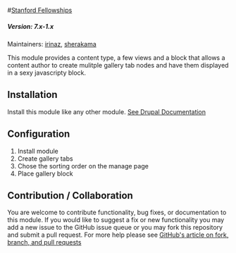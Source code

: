 #[Stanford Fellowships](https://github.com/SU-SWS/stanford_fellowships)
##### Version: 7.x-1.x

Maintainers: [irinaz](https://github.com/irinaz), [sherakama](https://github.com/sherakama)

This module provides a content type, a few views and a block that allows a content author to create mulitple gallery tab nodes and have them displayed in a sexy javascripty block.

Installation
---

Install this module like any other module. [See Drupal Documentation](https://drupal.org/documentation/install/modules-themes/modules-7)

Configuration
---

1. Install module
2. Create gallery tabs
3. Chose the sorting order on the manage page
4. Place gallery block

Contribution / Collaboration
---

You are welcome to contribute functionality, bug fixes, or documentation to this module. If you would like to suggest a fix or new functionality you may add a new issue to the GitHub issue queue or you may fork this repository and submit a pull request. For more help please see [GitHub's article on fork, branch, and pull requests](https://help.github.com/articles/using-pull-requests)
